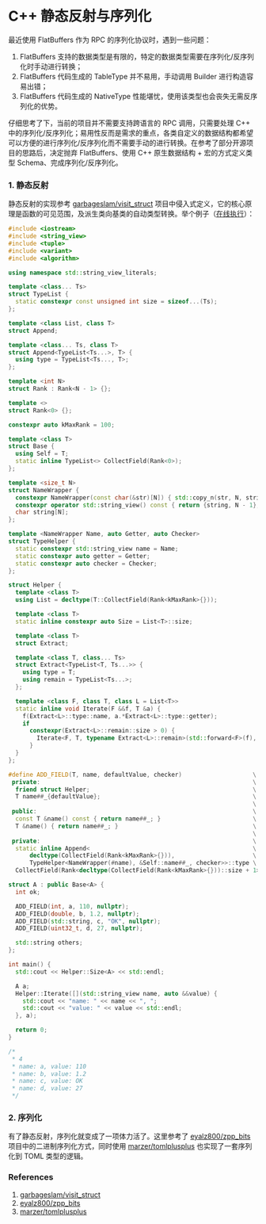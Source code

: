 # C++ 静态反射与序列化

最近使用 FlatBuffers 作为 RPC 的序列化协议时，遇到一些问题：

1. FlatBuffers 支持的数据类型是有限的，特定的数据类型需要在序列化/反序列化时手动进行转换；
2. FlatBuffers 代码生成的 TableType 并不易用，手动调用 Builder 进行构造容易出错；
3. FlatBuffers 代码生成的 NativeType 性能堪忧，使用该类型也会丧失无需反序列化的优势。

仔细思考了下，当前的项目并不需要支持跨语言的 RPC 调用，只需要处理 C++ 中的序列化/反序列化；易用性反而是需求的重点，各类自定义的数据结构都希望可以方便的进行序列化/反序列化而不需要手动的进行转换。在参考了部分开源项目的思路后，决定抛弃 FlatBuffers、使用 C++ 原生数据结构 + 宏的方式定义类型 Schema、完成序列化/反序列化。

### 1. 静态反射

静态反射的实现参考 [garbageslam/visit_struct](https://github.com/garbageslam/visit_struct#intrusive-syntax) 项目中侵入式定义，它的核心原理是函数的可见范围，及派生类向基类的自动类型转换。举个例子（[在线执行](https://godbolt.org/z/sYdPd3P4e)）：

```cpp
#include <iostream>
#include <string_view>
#include <tuple>
#include <variant>
#include <algorithm>

using namespace std::string_view_literals;

template <class... Ts>
struct TypeList {
  static constexpr const unsigned int size = sizeof...(Ts);
};

template <class List, class T>
struct Append;

template <class... Ts, class T>
struct Append<TypeList<Ts...>, T> {
  using type = TypeList<Ts..., T>;
};

template <int N>
struct Rank : Rank<N - 1> {};

template <>
struct Rank<0> {};

constexpr auto kMaxRank = 100;

template <class T>
struct Base {
  using Self = T;
  static inline TypeList<> CollectField(Rank<0>);
};

template <size_t N>
struct NameWrapper {
  constexpr NameWrapper(const char(&str)[N]) { std::copy_n(str, N, string); }
  constexpr operator std::string_view() const { return {string, N - 1}; }
  char string[N];
};

template <NameWrapper Name, auto Getter, auto Checker>
struct TypeHelper {
  static constexpr std::string_view name = Name;
  static constexpr auto getter = Getter;
  static constexpr auto checker = Checker;
};

struct Helper {
  template <class T>
  using List = decltype(T::CollectField(Rank<kMaxRank>{}));

  template <class T>
  static inline constexpr auto Size = List<T>::size;

  template <class T>
  struct Extract;

  template <class T, class... Ts>
  struct Extract<TypeList<T, Ts...>> {
    using type = T;
    using remain = TypeList<Ts...>;
  };

  template <class F, class T, class L = List<T>>
  static inline void Iterate(F &&f, T &a) {
    f(Extract<L>::type::name, a.*Extract<L>::type::getter);
    if
      constexpr(Extract<L>::remain::size > 0) {
        Iterate<F, T, typename Extract<L>::remain>(std::forward<F>(f), a);
      }
  }
};

#define ADD_FIELD(T, name, defaultValue, checker)                    \
 private:                                                            \
  friend struct Helper;                                              \
  T name##_{defaultValue};                                           \
                                                                     \
 public:                                                             \
  const T &name() const { return name##_; }                          \
  T &name() { return name##_; }                                      \
                                                                     \
 private:                                                            \
  static inline Append<                                              \
      decltype(CollectField(Rank<kMaxRank>{})),                      \
      TypeHelper<NameWrapper(#name), &Self::name##_, checker>>::type \
  CollectField(Rank<decltype(CollectField(Rank<kMaxRank>{}))::size + 1>)

struct A : public Base<A> {
  int ok;

  ADD_FIELD(int, a, 110, nullptr);
  ADD_FIELD(double, b, 1.2, nullptr);
  ADD_FIELD(std::string, c, "OK", nullptr);
  ADD_FIELD(uint32_t, d, 27, nullptr);

  std::string others;
};

int main() {
  std::cout << Helper::Size<A> << std::endl;

  A a;
  Helper::Iterate([](std::string_view name, auto &&value) {
    std::cout << "name: " << name << ", ";
    std::cout << "value: " << value << std::endl;
  }, a);

  return 0;
}

/*
 * 4
 * name: a, value: 110
 * name: b, value: 1.2
 * name: c, value: OK
 * name: d, value: 27
 */
```

### 2. 序列化

有了静态反射，序列化就变成了一项体力活了。这里参考了 [eyalz800/zpp_bits](https://github.com/eyalz800/zpp_bits) 项目中的二进制序列化方式，同时使用 [marzer/tomlplusplus](https://github.com/marzer/tomlplusplus) 也实现了一套序列化到 TOML 类型的逻辑。

### References

1. [garbageslam/visit_struct](https://github.com/garbageslam/visit_struct)
2. [eyalz800/zpp_bits](https://github.com/eyalz800/zpp_bits)
3. [marzer/tomlplusplus](https://github.com/marzer/tomlplusplus)
